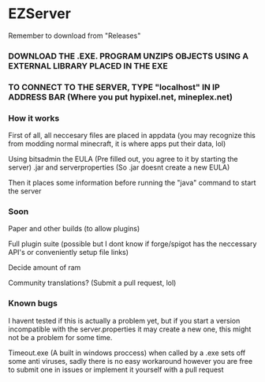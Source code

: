 # EZServer
Remember to download from "Releases"
### DOWNLOAD THE .EXE. PROGRAM UNZIPS OBJECTS USING A EXTERNAL LIBRARY PLACED IN THE EXE
### TO CONNECT TO THE SERVER, TYPE "localhost" IN IP ADDRESS BAR (Where you put hypixel.net, mineplex.net)


### How it works

First of all, all neccesary files are placed in appdata (you may recognize this from modding normal minecraft, it is where apps put their data, lol)

Using bitsadmin the EULA (Pre filled out, you agree to it by starting the server) .jar and serverproperties (So .jar doesnt create a new EULA)

Then it places some information before running the "java" command to start the server

### Soon

Paper and other builds (to allow plugins)

Full plugin suite (possible but I dont know if forge/spigot has the neccessary API's or conveniently setup file links)

Decide amount of ram

Community translations? (Submit a pull request, lol)

### Known bugs

I havent tested if this is actually a problem yet, but if you start a version incompatible with the server.properties it may create a new one,
this might not be a problem for some time.

Timeout.exe (A built in windows proccess) when called by a .exe sets off some anti viruses, sadly there is no easy workaround however you are free to submit one in issues or implement it yourself with a pull request
